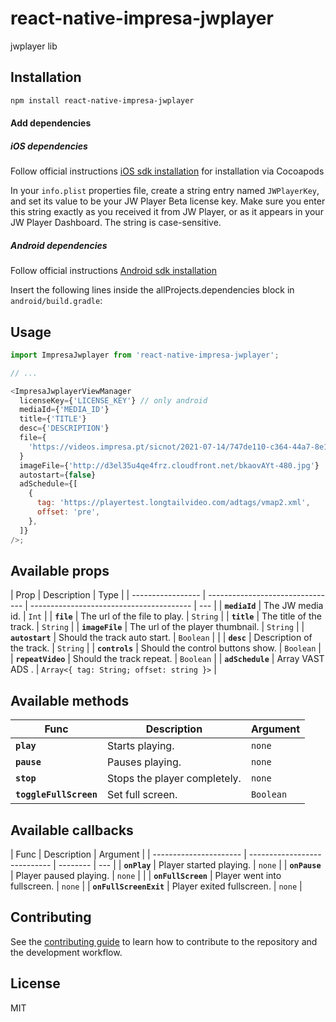 # react-native-impresa-jwplayer

jwplayer lib

## Installation

```sh
npm install react-native-impresa-jwplayer
```

#### Add dependencies

##### iOS dependencies

Follow official instructions [iOS sdk installation](https://developer.jwplayer.com/jwplayer/docs/ios-getting-started) for installation via Cocoapods

In your `info.plist` properties file, create a string entry named `JWPlayerKey`, and set its value to be your JW Player Beta license key. Make sure you enter this string exactly as you received it from JW Player, or as it appears in your JW Player Dashboard. The string is case-sensitive.

##### Android dependencies

Follow official instructions [Android sdk installation](https://developer.jwplayer.com/jwplayer/docs/android-getting-started)

Insert the following lines inside the allProjects.dependencies block in `android/build.gradle`:

## Usage

```js
import ImpresaJwplayer from 'react-native-impresa-jwplayer';

// ...

<ImpresaJwplayerViewManager
  licenseKey={'LICENSE_KEY'} // only android
  mediaId={'MEDIA_ID'}
  title={'TITLE'}
  desc={'DESCRIPTION'}
  file={
    'https://videos.impresa.pt/sicnot/2021-07-14/747de110-c364-44a7-8e1a-8d754e2d78b4_th-joc3a3o-paulo-gomes/playlist.m3u8'
  }
  imageFile={'http://d3el35u4qe4frz.cloudfront.net/bkaovAYt-480.jpg'}
  autostart={false}
  adSchedule={[
    {
      tag: 'https://playertest.longtailvideo.com/adtags/vmap2.xml',
      offset: 'pre',
    },
  ]}
/>;
```

## Available props

| Prop              | Description                      | Type                                     |
| ----------------- | -------------------------------- | ---------------------------------------- | --- |
| **`mediaId`**     | The JW media id.                 | `Int`                                    |
| **`file`**        | The url of the file to play.     | `String`                                 |
| **`title`**       | The title of the track.          | `String`                                 |
| **`imageFile`**   | The url of the player thumbnail. | `String`                                 |
| **`autostart`**   | Should the track auto start.     | `Boolean`                                |     |
| **`desc`**        | Description of the track.        | `String`                                 |
| **`controls`**    | Should the control buttons show. | `Boolean`                                |
| **`repeatVideo`** | Should the track repeat.         | `Boolean`                                |
| **`adSchedule`**  | Array VAST ADS .                 | `Array<{ tag: String; offset: string }>` |

## Available methods

| Func                   | Description                  | Argument  |
| ---------------------- | ---------------------------- | --------- |
| **`play`**             | Starts playing.              | `none`    |
| **`pause`**            | Pauses playing.              | `none`    |
| **`stop`**             | Stops the player completely. | `none`    |
| **`toggleFullScreen`** | Set full screen.             | `Boolean` |

## Available callbacks

| Func                   | Description                  | Argument |
| ---------------------- | ---------------------------- | -------- | --- |
| **`onPlay`**           | Player started playing.      | `none`   |
| **`onPause`**          | Player paused playing.       | `none`   |     |
| **`onFullScreen`**     | Player went into fullscreen. | `none`   |
| **`onFullScreenExit`** | Player exited fullscreen.    | `none`   |

## Contributing

See the [contributing guide](CONTRIBUTING.md) to learn how to contribute to the repository and the development workflow.

## License

MIT

